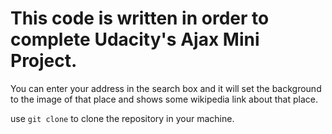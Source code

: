 # This code is written in order to complete Udacity's Ajax Mini Project.

You can enter your address in the search box and it will set the background to the image of that place 
and shows some wikipedia link about that place.

use `git clone` to clone the repository in your machine.
